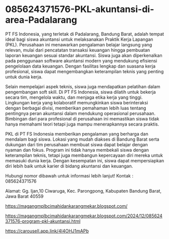 # 085624371576-PKL-akuntansi-di-area-Padalarang
PT FS Indonesia, yang terletak di Padalarang, Bandung Barat, adalah tempat ideal bagi siswa akuntansi untuk melaksanakan Praktik Kerja Lapangan (PKL). Perusahaan ini menawarkan pengalaman belajar langsung yang relevan, mulai dari pencatatan transaksi keuangan hingga pembuatan laporan keuangan sesuai standar akuntansi. Siswa juga akan diperkenalkan pada penggunaan software akuntansi modern yang mendukung efisiensi pengelolaan data keuangan. Dengan fasilitas lengkap dan suasana kerja profesional, siswa dapat mengembangkan keterampilan teknis yang penting untuk dunia kerja.  

Selain mempelajari aspek teknis, siswa juga mendapatkan pelatihan dalam pengembangan soft skill. Di PT FS Indonesia, siswa dilatih untuk bekerja secara tim, mengelola waktu, dan menjaga etika kerja yang tinggi. Lingkungan kerja yang kolaboratif memungkinkan siswa berinteraksi dengan berbagai divisi, memberikan pemahaman lebih luas tentang pentingnya peran akuntansi dalam mendukung operasional perusahaan. Bimbingan dari para profesional di perusahaan ini memastikan siswa tidak hanya memahami teori tetapi juga mampu menerapkannya secara praktis.  

PKL di PT FS Indonesia memberikan pengalaman yang berharga dan mendalam bagi siswa. Lokasi yang mudah diakses di Bandung Barat serta dukungan dari tim perusahaan membuat siswa dapat belajar dengan nyaman dan fokus. Program ini tidak hanya membekali siswa dengan keterampilan teknis, tetapi juga membangun kepercayaan diri mereka untuk memasuki dunia kerja. Dengan kesempatan ini, siswa dapat mempersiapkan diri lebih baik untuk karier di bidang akuntansi dan keuangan.  

Hubungi nomor dibawah untuk informasi lebih lanjut!
Kontak :
085624371576

Alamat:
Gg. Ijan,10 Ciwaruga, Kec. Parongpong, Kabupaten Bandung Barat, Jawa Barat 40559

https://magangmplbcimahidankarangmekar.blogspot.com/

https://magangmplbcimahidankarangmekar.blogspot.com/2024/12/085624371576-program-pkl-akuntansi.html

https://carousell.app.link/4I4OHJ1mAPb
